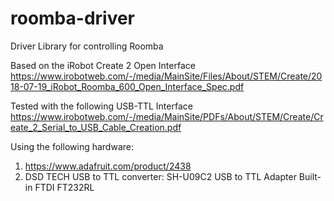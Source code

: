 # roomba-driver
Driver Library for controlling Roomba

Based on the iRobot Create 2 Open Interface
https://www.irobotweb.com/-/media/MainSite/Files/About/STEM/Create/2018-07-19_iRobot_Roomba_600_Open_Interface_Spec.pdf

Tested with the following USB-TTL Interface
https://www.irobotweb.com/-/media/MainSite/PDFs/About/STEM/Create/Create_2_Serial_to_USB_Cable_Creation.pdf

Using the following hardware:
1. https://www.adafruit.com/product/2438
2. DSD TECH USB to TTL converter: SH-U09C2 USB to TTL Adapter Built-in FTDI FT232RL